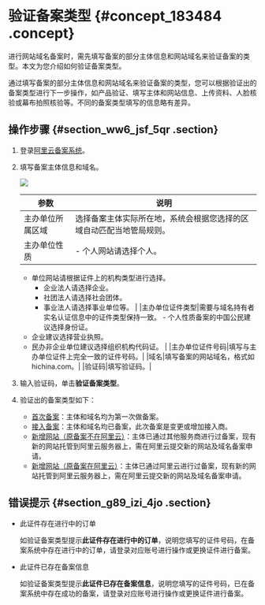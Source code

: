# 验证备案类型 {#concept_183484 .concept}

进行网站域名备案时，需先填写备案的部分主体信息和网站域名来验证备案的类型。本文为您介绍如何验证备案类型。

通过填写备案的部分主体信息和网站域名来验证备案的类型，您可以根据验证出的备案类型进行下一步操作，如产品验证、填写主体和网站信息、上传资料、人脸核验或幕布拍照核验等。不同的备案类型填写的信息略有差异。

## 操作步骤 {#section_ww6_jsf_5qr .section}

1.  登录[阿里云备案系统](https://beian.aliyun.com/order/selfBaIndex.htm)。
2.  填写备案主体信息和域名。

    ![](http://static-aliyun-doc.oss-cn-hangzhou.aliyuncs.com/assets/img/190022/155704769046090_zh-CN.png)

    |参数|说明|
    |--|--|
    |主办单位所属区域|选择备案主体实际所在地，系统会根据您选择的区域自动匹配当地管局规则。|
    |主办单位性质|     -   个人网站请选择个人。
    -   单位网站请根据证件上的机构类型进行选择。
        -   企业法人请选择企业。
        -   社团法人请选择社会团体。
        -   事业法人请选择事业单位等。
 |
    |主办单位证件类型|需要与域名持有者实名认证信息中的证件类型保持一致。     -   个人性质备案的中国公民建议选择身份证。
    -   企业建议选择营业执照。
    -   民办非企业单位建议选择组织机构代码证。
 |
    |主办单位证件号码|填写与主办单位证件上完全一致的证件号码。|
    |域名|填写备案的网站域名，格式如hichina.com。|
    |验证码|填写验证码。|

3.  输入验证码，单击**验证备案类型**。
4.  验证出的备案类型如下：
    -   [首次备案](cn.zh-CN/ICP备案流程（PC端）/验证备案类型/首次备案.md#)：主体和域名均为第一次做备案。
    -   [接入备案](cn.zh-CN/ICP备案流程（PC端）/验证备案类型/接入备案.md#)：主体和域名均已备案，此次备案是变更或增加接入商。
    -   [新增网站（原备案不在阿里云）](cn.zh-CN/ICP备案流程（PC端）/验证备案类型/新增网站（原备案不在阿里云）.md#)：主体已通过其他服务商进行过备案，现有新的网站托管到阿里云服务器上，需在阿里云提交新的网站及域名备案申请。
    -   [新增网站（原备案在阿里云）](cn.zh-CN/ICP备案流程（PC端）/验证备案类型/新增网站（原备案在阿里云）.md#)：主体已通过阿里云进行过备案，现有新的网站托管到阿里云服务器上，需在阿里云提交新的网站及域名备案申请。

## 错误提示 {#section_g89_izi_4jo .section}

-   此证件存在进行中的订单

    如验证备案类型提示**此证件存在进行中的订单**，说明您填写的证件号码，在备案系统中存在进行中的订单，请登录对应账号进行操作或更换证件进行备案。

-   此证件已存在备案信息

    如验证备案类型提示**此证件已存在备案信息**，说明您填写的证件号码，已在备案系统中存在成功的备案，请登录对应账号进行操作或更换证件进行备案。


